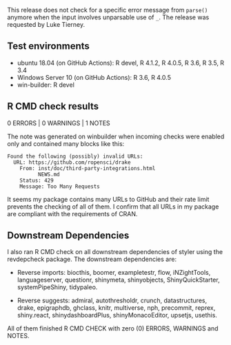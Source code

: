 This release does not check for a specific error message from `parse()` anymore
when the input involves unparsable use of `_`. The release was requested by Luke
Tierney.

## Test environments


* ubuntu 18.04 (on GitHub Actions): R devel, R 4.1.2, R 4.0.5, R 3.6, R 3.5, R 3.4
* Windows Server 10 (on GitHub Actions): R 3.6, R 4.0.5
* win-builder: R devel

## R CMD check results

0 ERRORS | 0 WARNINGS | 1 NOTES

The note was generated on winbuilder when incoming checks were enabled only and 
contained many blocks like this: 

```
Found the following (possibly) invalid URLs:
  URL: https://github.com/ropensci/drake
    From: inst/doc/third-party-integrations.html
          NEWS.md
    Status: 429
    Message: Too Many Requests
```    

It seems my package contains many URLs to GitHub and their rate limit prevents
the checking of all of them. I confirm that all URLs in my
package are compliant with the requirements of CRAN.

## Downstream Dependencies

I also ran R CMD check on all downstream dependencies of styler using the 
revdepcheck package. The 
downstream dependencies are: 

* Reverse imports: biocthis, boomer, exampletestr, flow, iNZightTools, 
  languageserver, questionr, shinymeta, shinyobjects, ShinyQuickStarter, 
  systemPipeShiny, tidypaleo.
	
  	
* Reverse suggests: 	admiral, autothresholdr, crunch, datastructures, drake, 
  epigraphdb, ghclass, knitr, multiverse, nph, precommit, reprex, shiny.react,
  shinydashboardPlus, shinyMonacoEditor, upsetjs, usethis.


All of them finished R CMD CHECK with zero (0) ERRORS, WARNINGS and 
NOTES.
